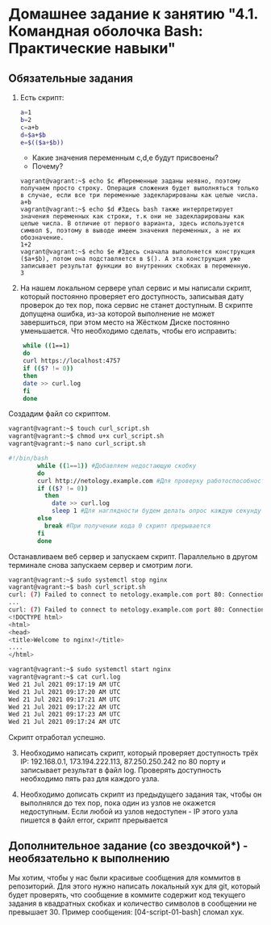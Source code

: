 # Домашнее задание к занятию "4.1. Командная оболочка Bash: Практические навыки"

## Обязательные задания

1. Есть скрипт:
	```bash
	a=1
	b=2
	c=a+b
	d=$a+$b
	e=$(($a+$b))
	```
	* Какие значения переменным c,d,e будут присвоены?
	* Почему?

    ```
    vagrant@vagrant:~$ echo $c #Переменные заданы неявно, поэтому получаем просто строку. Операция сложения будет выполняться только в случае, если все три переменные задекларированы как целые числа.
    a+b
    vagrant@vagrant:~$ echo $d #Здесь bash также интерпретирует значения переменных как строки, т.к они не задекларированы как целые числа. В отличие от первого варианта, здесь используется символ $, поэтому в выводе имеем значения переменных, а не их обозначение.
    1+2
    vagrant@vagrant:~$ echo $e #Здесь сначала выполняется конструкция ($a+$b), потом она подставляется в $(). А эта конструкция уже записывает результат функции во внутренних скобках в переменную.
    3
    ```
    

2. На нашем локальном сервере упал сервис и мы написали скрипт, который постоянно проверяет его доступность, записывая дату проверок до тех пор, пока сервис не станет доступным. В скрипте допущена ошибка, из-за которой выполнение не может завершиться, при этом место на Жёстком Диске постоянно уменьшается. Что необходимо сделать, чтобы его исправить:
```bash
	while ((1==1)
	do
	curl https://localhost:4757
	if (($? != 0))
	then
	date >> curl.log
	fi
	done
```

Создадим файл со скриптом.
```bash
vagrant@vagrant:~$ touch curl_script.sh
vagrant@vagrant:~$ chmod u+x curl_script.sh
vagrant@vagrant:~$ nano curl_script.sh

#!/bin/bash 
        while ((1==1)) #Добавляем недостающую скобку
        do
        curl http://netology.example.com #Для проверку работоспособности скрипта используем созданный ранее тестовый домен на localhost
        if (($? != 0))
          then
        	date >> curl.log
        	sleep 1 #Для наглядности будем делать опрос каждую секунду
        else 
          break #При получении кода 0 скрипт прерывается
        fi
        done
```
Останавливаем веб сервер и запускаем скрипт. Параллельно в другом терминале снова запускаем сервер и смотрим логи.
```bash
vagrant@vagrant:~$ sudo systemctl stop nginx
vagrant@vagrant:~$ bash curl_script.sh
curl: (7) Failed to connect to netology.example.com port 80: Connection refused
...
curl: (7) Failed to connect to netology.example.com port 80: Connection refused
<!DOCTYPE html>
<html>
<head>
<title>Welcome to nginx!</title>
....
</html>

vagrant@vagrant:~$ sudo systemctl start nginx
vagrant@vagrant:~$ cat curl.log
Wed 21 Jul 2021 09:17:19 AM UTC
Wed 21 Jul 2021 09:17:20 AM UTC
Wed 21 Jul 2021 09:17:21 AM UTC
Wed 21 Jul 2021 09:17:22 AM UTC
Wed 21 Jul 2021 09:17:23 AM UTC
Wed 21 Jul 2021 09:17:24 AM UTC
```
Скрипт отработал успешно.

3. Необходимо написать скрипт, который проверяет доступность трёх IP: 192.168.0.1, 173.194.222.113, 87.250.250.242 по 80 порту и записывает результат в файл log. Проверять доступность необходимо пять раз для каждого узла.

4. Необходимо дописать скрипт из предыдущего задания так, чтобы он выполнялся до тех пор, пока один из узлов не окажется недоступным. Если любой из узлов недоступен - IP этого узла пишется в файл error, скрипт прерывается

## Дополнительное задание (со звездочкой*) - необязательно к выполнению

Мы хотим, чтобы у нас были красивые сообщения для коммитов в репозиторий. Для этого нужно написать локальный хук для git, который будет проверять, что сообщение в коммите содержит код текущего задания в квадратных скобках и количество символов в сообщении не превышает 30. Пример сообщения: \[04-script-01-bash\] сломал хук.